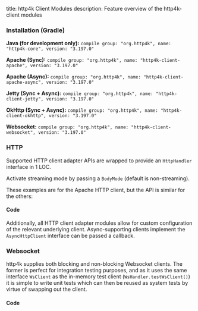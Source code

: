 title: http4k Client Modules
description: Feature overview of the http4k-client modules

### Installation (Gradle)
**Java (for development only):** ```compile group: "org.http4k", name: "http4k-core", version: "3.197.0"```

**Apache (Sync):** ```compile group: "org.http4k", name: "http4k-client-apache", version: "3.197.0"```

**Apache (Async):** ```compile group: "org.http4k", name: "http4k-client-apache-async", version: "3.197.0"```

**Jetty (Sync + Async):** ```compile group: "org.http4k", name: "http4k-client-jetty", version: "3.197.0"```

**OkHttp (Sync + Async):** ```compile group: "org.http4k", name: "http4k-client-okhttp", version: "3.197.0"```

**Websocket:** ```compile group: "org.http4k", name: "http4k-client-websocket", version: "3.197.0"```

### HTTP
Supported HTTP client adapter APIs are wrapped to provide an `HttpHandler` interface in 1 LOC.

Activate streaming mode by passing a `BodyMode` (default is non-streaming).

These examples are for the Apache HTTP client, but the API is similar for the others:

#### Code [<img class="octocat"/>](https://github.com/http4k/http4k/blob/master/src/docs/guide/modules/clients/example_http.kt)
<script src="https://gist-it.appspot.com/https://github.com/http4k/http4k/blob/master/src/docs/guide/modules/clients/example_http.kt"></script>

Additionally, all HTTP client adapter modules allow for custom configuration of the relevant underlying client. Async-supporting clients implement the `AsyncHttpClient` interface can be passed a callback.

### Websocket
http4k supplies both blocking and non-blocking Websocket clients. The former is perfect for integration testing purposes, and as it uses the same interface `WsClient` as the in-memory test client (`WsHandler.testWsClient()`) it is simple to write unit tests which can then be reused as system tests by virtue of swapping out the client.

#### Code [<img class="octocat"/>](https://github.com/http4k/http4k/blob/master/src/docs/guide/modules/clients/example_websocket.kt)
<script src="https://gist-it.appspot.com/https://github.com/http4k/http4k/blob/master/src/docs/guide/modules/clients/example_websocket.kt"></script>
